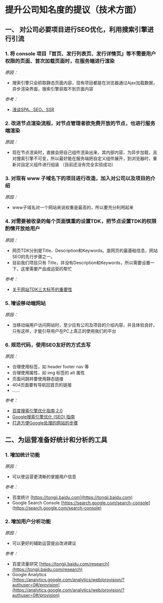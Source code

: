 # 提升公司知名度的提议（技术方面）

## 一、 对公司必要项目进行SEO优化，利用搜索引擎进行引流

### 1. 将 console 项目『首页、发行列表页、发行详情页』等不需要用户权限的页面、首次加载页面时，在服务端进行渲染

*原因：*

- 搜索引擎只会抓取静态页面内容，现有项目都是在浏览器通过Ajax加载数据，异步渲染界面，搜索引擎获取不到页面内容

*参考：*

- [浅谈SPA、SEO、SSR](https://www.jianshu.com/p/fcb98533bc18)

### 2. 改进节点渲染流程，对节点管理者欲免费开放的节点，也进行服务端渲染

*原因：*

- 现在节点渲染时，直接会把自己组件渲染出来，其内部内容，为异步加载，且对搜索引擎不可变，所以最好能在服务端把自定义组件展开，到浏览器时，重新对自定义组件进行组装 （目前还没有完全实验成功）


### 3. 对现有 www 子域名下的项目进行改造，加入对公司以及项目的介绍

*原因：*

- www子域名对一个网站来说权重是最高的，所以要充分利用起来

### 4. 对需要被收录的每个页面慎重的设置TDK，把节点设置TDK的权限酌情开放给用户

*原因：*

-  网页TDK分别是Title、Description和Keywords。是网页的最基础信息，网站SEO的先行步骤之一。
-  目前我们项目只有 Title，并没有Description和Keywords，所以需要设置一下，这里需要产品或运营的帮忙

*参考：*

- [关于网站TDK三大标签的重要性](https://zhuanlan.zhihu.com/p/105015743)

### 5. 增设移动端网站

*原因：*

- 当移动端用户访问网站时，至少应有公司及项目的介绍内容，并且体验良好，只有这样，才能引导用户在PC上真正的使用我们的平台

### 6. 规范代码，使用SEO友好的方式去写

*原因：*

- 合理使用标签，如 header footer nav 等
- 合理使用属性，如 img 标签的 alt 属性
- 页面间跳转要使用静态链接
- 404页面要有导航回首页的链接
- ......

*参考：*

* [百度搜索引擎优化指南 2.0](https://developer.baidu.com/resources/online/doc/seo/search-engine-optimization-guide.html)
* [Google搜索引擎优化 (SEO) 指南](https://support.google.com/webmasters/answer/7451184?hl=zh-Hans)
* [打造方便Google处理的网站的步骤](https://support.google.com/webmasters/answer/40349?hl=zh-Hans)

## 二、为运营准备好统计和分析的工具

### 1. 增加统计功能

*原因：*

- 可以使运营更清晰的掌握用户信息

*参考：*

- 百度统计 [https://tongji.baidu.com](https://tongji.baidu.com)
- Google Search Console [https://search.google.com/search-console](https://search.google.com/search-console)

### 2. 增加用户分析功能

*原因：*

- 可以更好的辅助运营提出改进建议

*参考：*

- 百度流量研究 [https://tongji.baidu.com/research](https://tongji.baidu.com/research)
- Google Analytics [https://analytics.google.com/analytics/web/provision/?authuser=0#/provision](https://analytics.google.com/analytics/web/provision/?authuser=0#/provision)